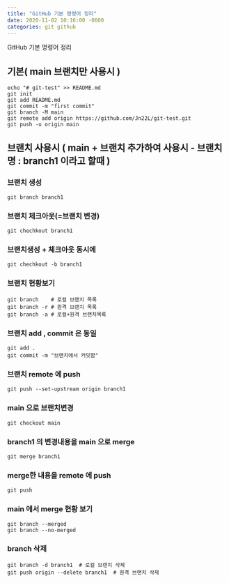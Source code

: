 ```yaml
---
title: "GitHub 기본 명령어 정리"
date: 2020-11-02 10:16:00 -0600
categories: git github
---
```

GitHub 기본 명령어 정리 

## 기본( main 브랜치만 사용시 )
```
echo "# git-test" >> README.md
git init
git add README.md
git commit -m "first commit"
git branch -M main 
git remote add origin https://github.com/Jn22L/git-test.git
git push -u origin main
```
## 브랜치 사용시 ( main + 브랜치 추가하여 사용시 - 브랜치명 : branch1 이라고 할때 )

### 브랜치 생성
```
git branch branch1  
```

### 브랜치 체크아웃(=브랜치 변경) 
```
git chechkout branch1
```

### 브랜치생성 + 체크아웃 동시에 
```
git chechkout -b branch1
```

### 브랜치 현황보기
```
git branch    # 로컬 브랜치 목록
git branch -r # 원격 브랜치 목록
git branch -a # 로컬+원격 브랜치목록
```

### 브랜치 add , commit 은 동일
```
git add .
git commit -m "브랜치에서 커밋함"
```

### 브랜치 remote 에 push
```
git push --set-upstream origin branch1
```

### main 으로 브랜치변경
```
git checkout main
```

### branch1 의 변경내용을 main 으로 merge
```
git merge branch1
```

### merge한 내용을 remote 에 push
```
git push
```

### main 에서 merge 현황 보기
```
git branch --merged
git branch --no-merged
```

### branch 삭제
```
git branch -d branch1  # 로컬 브랜치 삭제
git push origin --delete branch1  # 원격 브랜치 삭제
```
